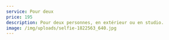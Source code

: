 ```yaml
---
service: Pour deux
price: 195
description: Pour deux personnes, en extérieur ou en studio.
image: /img/uploads/selfie-1822563_640.jpg
---
```

